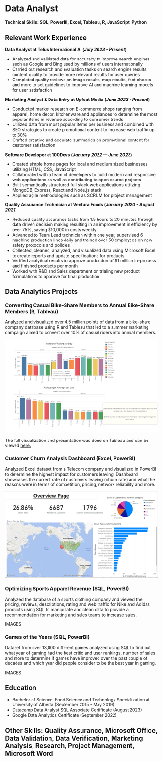 # Data Analyst

#### Technical Skills: SQL, PowerBI, Excel, Tableau, R, JavaScript, Python


## Relevant Work Experience
**Data Analyst at Telus International AI (_July 2023 - Present_)**
- Analyzed and validated data for accuracy to improve search engines such as Google and Bing used by millions of users internationally
- Carried out research and evaluation tasks on search engine results content quality to provide more relevant results for user queries
- Completed quality reviews on image results, map results, fact checks and more to set guidelines to improve AI and machine learning models for user satisfaction
  

**Marketing Analyst & Data Entry at Upfeat Media (_June 2023 - Present_)**
- Conducted market research on E-commerce shops ranging from apparel, home decor, kitchenware and appliances to determine the most popular items in revenue according to consumer trends
- Utilized data from most popular items per business and combined with SEO strategies to create promotional content to increase web traffic up to 30%
- Crafted creative and accurate summaries on promotional content for customer satisfaction
  

**Software Developer at 100Devs (_January 2022 — June 2023_)**
- Created simple home pages for local and medium sized businesses utilizing HTML, CSS, JavaScript
-	Collaborated with a team of developers to build modern and responsive web applications as well as contributing to open source projects
- Built semantically structured full stack web applications utilizing MongoDB, Express, React and Node.js stack
-	Applied agile methodologies such as SCRUM for project management
  

**Quality Assurance Technician at Ventura Foods (_January 2020 - August 2021_)**
- Reduced quality assurance tasks from 1.5 hours to 20 minutes through data driven decision making resulting in an improvement in efficiency by over 75%, saving $10,000 in costs weekly
- Advanced to Team Lead technician within one year, supervised 6 machine production lines daily and trained over 50 employees on new safety protocols and policies
- Collected, cleaned, analyzed, and visualized data using Microsoft Excel to create reports and update specifications for products
- Verified analytical results to approve production of $1 million in-process and finished products per month
- Worked with R&D and Sales department on trialing new product formulations to approve for final production
  


## Data Analytics Projects
### Converting Casual Bike-Share Members to Annual Bike-Share Members (R, Tableau)

Analyzed and visualized over 4.5 million points of data from a bike-share company database using R and Tableau that led to a summer marketing campaign aimed to convert over 10% of casual riders into annual members.

![Tableau Image](/assets/Bike%20Share%20Tableau%20Image.PNG)

The full visualization and presentation was done on Tableau and can be viewed [here.](https://public.tableau.com/app/profile/visan2980/viz/DataAnalyticsProjectDashboard/Story1#1)

### Customer Churn Analysis Dashboard (Excel, PowerBI)

Analyzed Excel dataset from a Telecom company and visualized in PowerBI to determine the highest impact for customers leaving. Dashboard showcases the current rate of customers leaving (churn rate) and what the reasons were in terms of competition, pricing, network reliability and more. 

![Customer Churn Dashboard](/assets/Churning%20Customers%20Analysis%20Dashboard.PNG)


### Optimizing Sports Apparel Revenue (SQL, PowerBI)

Analyzed the database of a sports clothing company and viewed the pricing, reviews, descriptions, rating and web traffic for Nike and Adidas products using SQL to manipulate and clean data to provide a recommendation for marketing and sales teams to increase sales. 

IMAGES

### Games of the Years (SQL, PowerBI)

Dataset from over 13,000 different games analyzed using SQL to find out what year of gaming had the best critic and user rankings, number of sales and more to determine if games have improved over the past couple of decades and which year did people consider to be the best year in gaming.

IMAGES


## Education
- Bachelor of Science, Food Science and Technology Specialization at University of Alberta (September 2015 - May 2019)
- Datacamp Data Analyst SQL Associate Certificate (August 2023)
- Google Data Analytics Certificate (September 2022)

## Other Skills: Quality Assurance, Microsoft Office, Data Validation, Data Verification, Marketing Analysis, Research, Project Management, Microsoft Word








